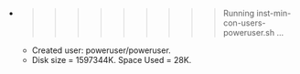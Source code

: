 * >>>>>>>>> Running inst-min-con-users-poweruser.sh ...
  * Created user: poweruser/poweruser.
  * Disk size = 1597344K. Space Used = 28K.
